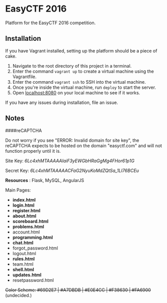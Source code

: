 # EasyCTF 2016

Platform for the EasyCTF 2016 competition.

## Installation

If you have Vagrant installed, setting up the platform should be a piece of cake.

1. Navigate to the root directory of this project in a terminal.
2. Enter the command `vagrant up` to create a virtual machine using the Vagrantfile.
3. Enter the command `vagrant ssh` to SSH into the virtual machine.
4. Once you're inside the virtual machine, run `deploy` to start the server.
5. Open [localhost:8080](http://localhost:8080) on your local machine to see if it works.

If you have any issues during installation, file an issue.

## Notes

####reCAPTCHA

Do not worry if you see "ERROR: Invalid domain for site key", the reCAPTCHA expects to be hosted on the domain "easyctf.com" and will not function properly until it is.

Site Key: *6Lc4xhMTAAAAAIaiF3yEWGbHRaGgMg4FHor61p1G*

Secret Key: *6Lc4xhMTAAAAACFaG2NyuKoMdZQtSa_1LI76BCEu*

**Resources** : Flask, MySQL, AngularJS


Main Pages:
- <b>index.html</b>
- <b>login.html</b>
- <b>register.html</b>
- <b>about.html</b>
- <b>scoreboard.html</b>
- <b>problems.html</b>
- account.html
- <b>programming.html</b>
- <b>chat.html</b>
- forgot_password.html
- logout.html
- <b>rules.html</b>
- team.html
- <b>shell.html</b>
- <b>updates.html</b>
- resetpassword.html

<del>Color Scheme: &#35;69D2E7 | &#35;A7DBDB | &#35;E0E4CC | &#35;F38630 | &#35;FA6900</del>
(undecided.)

